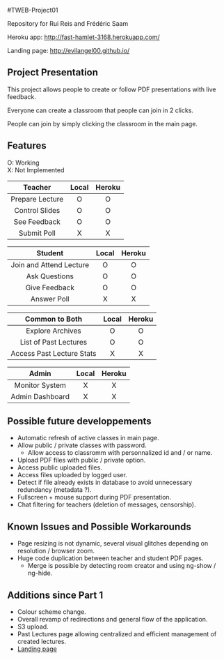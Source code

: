 #TWEB-Project01

Repository for Rui Reis and Frédéric Saam

Heroku app: http://fast-hamlet-3168.herokuapp.com/

Landing page: http://evilangel00.github.io/

## Project Presentation 

This project allows people to create or follow PDF presentations with live feedback.

Everyone can create a classroom that people can join in 2 clicks.

People can join by simply clicking the classroom in the main page.

## Features

O: Working  
X: Not Implemented

|     Teacher     | Local | Heroku |
|:---------------:|:-----:|:------:|
| Prepare Lecture |   O   |    O   |
| Control Slides  |   O   |    O   |
| See Feedback    |   O   |    O   |
| Submit Poll     |   X   |    X   |

|         Student         |  Local  |  Heroku  |
|:-----------------------:|:-------:|:--------:|
| Join and Attend Lecture |    O    |     O    |
| Ask Questions           |    O    |     O    |
| Give Feedback           |    O    |     O    |
| Answer Poll             |    X    |     X    |

|       Common to Both      |  Local  |  Heroku  |
|:-------------------------:|:-------:|:--------:|
| Explore Archives          |    O    |     O    |
| List of Past Lectures     |    O    |     O    |
| Access Past Lecture Stats |    X    |     X    |

|      Admin      |  Local  |  Heroku  |
|:---------------:|:-------:|:--------:|
| Monitor System  |    X    |     X    |
| Admin Dashboard |    X    |     X    |


## Possible future developpements
* Automatic refresh of active classes in main page.
* Allow public / private classes with password.
	* Allow access to classromm with personnalized id and / or name.
* Upload PDF files with public / private option.
* Access public uploaded files.
* Access files uploaded by logged user.
* Detect if file already exists in database to avoid unnecessary redundancy (metadata ?).
* Fullscreen + mouse support during PDF presentation.
* Chat filtering for teachers (deletion of messages, censorship).

## Known Issues and Possible Workarounds
* Page resizing is not dynamic, several visual glitches depending on resolution / browser zoom.
* Huge code duplication between teacher and student PDF pages.
	* Merge is possible by detecting room creator and using ng-show / ng-hide.

## Additions since Part 1
* Colour scheme change.
* Overall revamp of redirections and general flow of the application.
* S3 upload.
* Past Lectures page allowing centralized and efficient management of created lectures.
* [Landing page](http://evilangel00.github.io)
